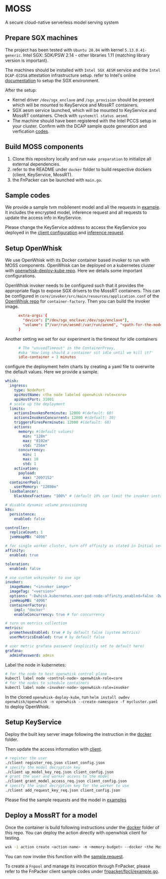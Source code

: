 # MOSS

A secure cloud-native serverless model serving system

## Prepare SGX machines

The project has been tested with `Ubuntu 20.04` with kernel `5.13.0.41-generic`. Intel SGX: SDK/PSW 2.14 - other libraries 1.11 (matching library version is important).


The machines should be installed with `Intel SGX AESM` service and the `Intel DCAP-ECDSA` attestation infrastructure setup. refer to Intel's online [documentation](https://www.intel.com/content/www/us/en/developer/articles/technical/quote-verification-attestation-with-intel-sgx-dcap.html) to setup the SGX environment.

After the setup:

* Kernel driver `/dev/sgx_enclave` and `/sgx_provision` should be present which will be mounted to KeyService and MossRT containers.
* SGX aesm service launched, which will be mounted to KeyService and MossRT containers. Check with `systemctl status aesmd`.
* The machine should have been registered with the Intel PCCS setup in your cluster. Confirm with the DCAP sample quote generation and verfication [codes](https://github.com/intel/SGXDataCenterAttestationPrimitives/tree/DCAP_1.11/SampleCode).

## Build MOSS components

1. Clone this repository locally and run `make preparation` to initialize all external dependencies.
2. refer to the README under `docker` folder to build respective dockers (client, KeyService, MossRT).
3. the FnPacker can be launched with `main.go`.

## Sample codes

We provide a sample tvm mobilenent model and all the requests in [example](examples/). It includes the encrypted model, inference request and all requests to update the access info in KeyService.

Please change the KeyService address to access the KeyService you deployed in the [client configuration](examples/client/client_config.json) and [inference request](examples/tvm-mb/inference_req.json).

## Setup OpenWhisk

We use OpenWhisk with its Docker container based invoker to run with MOSS components. OpenWhisk can be deployed on a kubernetes cluster with [openwhisk-deploy-kube repo](https://github.com/apache/openwhisk-deploy-kube). Here we details some important configurations.

OpenWhisk invoker needs to be configured such that it provides the appropriate flags to expose SGX drivers to the MossRT containers. This can be configured in `core/invoker/src/main/resources/application.conf` of the [OpenWhisk repo](https://github.com/apache/openwhisk) for `container-factory`. Then you can build the invoker image.

```conf
      extra-args: {
        "device": ["/dev/sgx_enclave:/dev/sgx/enclave"],
        "volume": ["/var/run/aesmd:/var/run/aesmd", "<path-for-the-model-storage>:/mounted_store"],
      }  
```

Another setting we set for our experiment is the timeout for idle containers

```conf
      # The "unusedTimeout" in the ContainerProxy,
      #aka 'How long should a container sit idle until we kill it?'
      idle-container = 3 minutes
```

configure the deployment helm charts by creating a yaml file to overwrite the default values. Here we provide a sample.

```yaml
whisk:
  ingress:
    type: NodePort
    apiHostName: <the node labeled openwhisk-role=core>
    apiHostPort: 31001
  # scale up the deployment
  limits:
    actionsInvokesPerminute: 12000 #(default: 60)
    actionsInvokesConcurrent: 12000 #(defualt: 30)
    triggersFiresPerminute: 12000 #(default: 60)
    actions:
      memory: #(default values)
        min: "128m"
        max: "8192m"
        std: "256m"
      concurrency:
        min: 1
        max: 10
        std: 1
    activation:
      payload:
        max: "2097152"
  containerPool:
    userMemory: "12800m"
  loadbalancer:
    blackboxFraction: "100%" # (default 10% can limit the invoker instances being used for blackbox action. if less than 10 then 1)

# disable dynamic volume provisioning
k8s:
  persistence:
    enabled: false

controller:
  replicaCount: 1
  jvmHeapMB: "4096"

# for single worker cluster, turn off affinity as stated in Initial setup in the root README 
affinity:
  enabled: true

toleration:
  enabled: false

# use custom wskinvoker to use sgx
invoker:
  imageName: "<invoker iamge>"
  imageTag: "<version>"
  options: "-Dwhisk.kubernetes.user-pod-node-affinity.enabled=false -Dwhisk.spi.LogStoreProvider=org.apache.openwhisk.core.containerpool.logging.LogDriverLogStoreProvider" # second options to turn off log processing at invoker
  jvmHeapMB: "4096"
  containerFactory:
    impl: "docker"
    enableConcurrency: true # for concurrency

# turn on metrics collection
metrics:
  prometheusEnabled: true # by default false (system metrics)
  userMetricsEnabled: true # by default false

# user metric grafana password (explicitly set to default here)
grafana:
  adminPassword: admin
```

Label the node in kubernetes:

```sh
# for the node to host openwhisk control plane
kubectl label node <control-node> openwhisk-role=core
# for the nodes to schedule containers
kubectl label node <invoker-node> openwhisk-role=invoker
```

In the cloned `openwhisk-deploy-kube`, run `helm install owdev openwhisk/openwhisk -n openwhisk --create-namespace -f mycluster.yaml` to deploy OpenWhisk.

## Setup KeyService

Deploy the built key server image following the instruction in the [docker](docker/key_server/README.md) folder.

Then update the access information with [client](docker/client/README.md).

```sh
# register the user
./client register_req.json client_config.json
# specify the model decryption key
./client up_model_key_req.json client_config.json
# grant the user and worker access to the model 
./client grant_model_access_req.json client_config.json
# specify the input decryption key for the worker to use
./client add_request_key_req.json client_config.json
```

Please find the sample requests and the model in [examples](examples)

## Deploy a MossRT for a model

Once the container is build following instructions under the [docker](docker/openwhisk/concurrent_runtime/README.md) folder of this repo. You can deploy the action directly with openwhisk client for testing.

```sh
wsk -i action create <action-name> -m <memory-budget> --docker <the MossRT image>
```

You can now invoke this function with the [sample request](examples/tvm-mb/inference_req.json).

To create a `Fnpool` and manage its invocation through FnPacker, please refer to the FnPacker client sample codes under [fnpacker/fpcli/example.go](fnpacker/fpcli/example.go).
